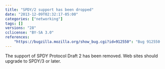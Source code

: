 ```yaml
---
title: "SPDY/2 support has been dropped"
date: "2013-12-09T02:32:17-05:00"
categories: ["networking"]
tags: []
versions: "28"
cclicense: "BY-SA 3.0"
references:
    "https://bugzilla.mozilla.org/show_bug.cgi?id=912550": "Bug 912550 – remove spdy/2 support"
---
```

The support of SPDY Protocol Draft 2 has been removed. Web sites should upgrade to SPDY/3 or later.
